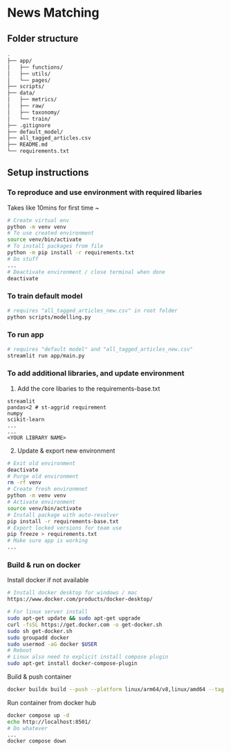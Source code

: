 # News Matching

## Folder structure
```bash
.
├── app/
│   ├── functions/
│   ├── utils/
│   └── pages/
├── scripts/
├── data/
│   ├── metrics/
│   ├── raw/
│   ├── taxonomy/
│   └── train/
├── .gitignore
├── default_model/
├── all_tagged_articles.csv
├── README.md
└── requirements.txt
```

## Setup instructions

### To reproduce and use environment with required libaries
Takes like 10mins for first time ~
```bash
# Create virtual env
python -m venv venv
# To use created environment
source venv/bin/activate
# To install packages from file
python -m pip install -r requirements.txt
# Do stuff
...
# Deactivate environment / close terminal when done
deactivate
```

### To train default model
```bash
# requires "all_tagged_articles_new.csv" in root folder
python scripts/modelling.py
```

### To run app
```bash
# requires "default model" and "all_tagged_articles_new.csv"
streamlit run app/main.py
```

### To add additional libraries, and update environment

1. Add the core libaries to the requirements-base.txt
```
streamlit
pandas<2 # st-aggrid requirement
numpy
scikit-learn
...
...
<YOUR LIBRARY NAME>
```

2. Update & export new environment
```bash
# Exit old environment
deactivate
# Purge old environment
rm -rf venv
# Create fresh environmnet
python -m venv venv
# Activate environment
source venv/bin/activate
# Install package with auto-resolver
pip install -r requirements-base.txt
# Export locked versions for team use
pip freeze > requirements.txt
# Make sure app is working
...
```

### Build & run on docker

Install docker if not available

```bash
# Install docker desktop for windows / mac
https://www.docker.com/products/docker-desktop/

# For linux server install
sudo apt-get update && sudo apt-get upgrade
curl -fsSL https://get.docker.com -o get-docker.sh
sudo sh get-docker.sh
sudo groupadd docker
sudo usermod -aG docker $USER
# Reboot
# Linux also need to explicit install compose plugin
sudo apt-get install docker-compose-plugin
```

Build & push container
```bash
docker buildx build --push --platform linux/arm64/v8,linux/amd64 --tag <repo_name>/news-matching:latest .
```

Run container from docker hub
```bash
docker compose up -d
echo http://localhost:8501/
# Do whatever
...
docker compose down
```